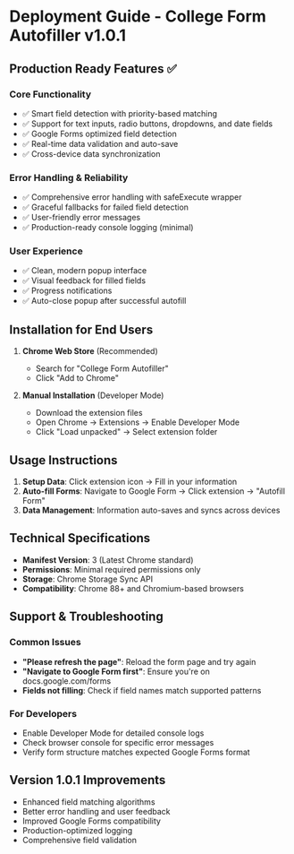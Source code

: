 # Deployment Guide - College Form Autofiller v1.0.1

## Production Ready Features ✅

### Core Functionality
- ✅ Smart field detection with priority-based matching
- ✅ Support for text inputs, radio buttons, dropdowns, and date fields
- ✅ Google Forms optimized field detection
- ✅ Real-time data validation and auto-save
- ✅ Cross-device data synchronization

### Error Handling & Reliability
- ✅ Comprehensive error handling with safeExecute wrapper
- ✅ Graceful fallbacks for failed field detection
- ✅ User-friendly error messages
- ✅ Production-ready console logging (minimal)

### User Experience
- ✅ Clean, modern popup interface
- ✅ Visual feedback for filled fields
- ✅ Progress notifications
- ✅ Auto-close popup after successful autofill

## Installation for End Users

1. **Chrome Web Store** (Recommended)
   - Search for "College Form Autofiller"
   - Click "Add to Chrome"

2. **Manual Installation** (Developer Mode)
   - Download the extension files
   - Open Chrome → Extensions → Enable Developer Mode
   - Click "Load unpacked" → Select extension folder

## Usage Instructions

1. **Setup Data**: Click extension icon → Fill in your information
2. **Auto-fill Forms**: Navigate to Google Form → Click extension → "Autofill Form"
3. **Data Management**: Information auto-saves and syncs across devices

## Technical Specifications

- **Manifest Version**: 3 (Latest Chrome standard)
- **Permissions**: Minimal required permissions only
- **Storage**: Chrome Storage Sync API
- **Compatibility**: Chrome 88+ and Chromium-based browsers

## Support & Troubleshooting

### Common Issues
- **"Please refresh the page"**: Reload the form page and try again
- **"Navigate to Google Form first"**: Ensure you're on docs.google.com/forms
- **Fields not filling**: Check if field names match supported patterns

### For Developers
- Enable Developer Mode for detailed console logs
- Check browser console for specific error messages
- Verify form structure matches expected Google Forms format

## Version 1.0.1 Improvements
- Enhanced field matching algorithms
- Better error handling and user feedback
- Improved Google Forms compatibility
- Production-optimized logging
- Comprehensive field validation